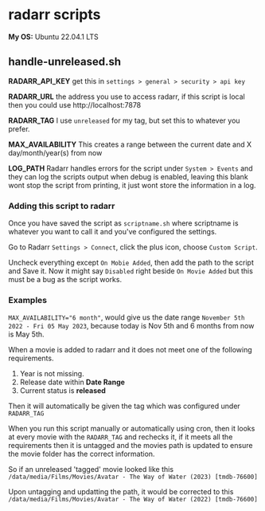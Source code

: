 # radarr scripts
**My OS:** Ubuntu 22.04.1 LTS
## handle-unreleased.sh

**RADARR_API_KEY** get this in `settings > general > security > api key`

**RADARR_URL** the address you use to access radarr, if this script is local then you could use http://localhost:7878

**RADARR_TAG** I use `unreleased` for my tag, but set this to whatever you prefer.

**MAX_AVAILABILITY** This creates a range between the current date and X day/month/year(s) from now

**LOG_PATH** Radarr handles errors for the script under `System > Events` and they can log the scripts output when debug is enabled, leaving this blank wont stop the script from printing, it just wont store the information in a log.

### Adding this script to radarr

Once you have saved the script as `scriptname.sh` where scriptname is whatever you want to call it and you've configured the settings.

Go to Radarr `Settings > Connect`, click the plus icon, choose `Custom Script`.

Uncheck everything except `On Mobie Added`, then add the path to the script and Save it. Now it might say `Disabled` right beside `On Movie Added` but this must be a bug as the script works.

### Examples

`MAX_AVAILABILITY="6 month"`, would give us the date range `November 5th 2022 - Fri 05 May 2023`, because today is Nov 5th and 6 months from now is May 5th.

When a movie is added to radarr and it does not meet one of the following requirements.

1. Year is not missing.
2. Release date within **Date Range**
3. Current status is **released**

Then it will automatically be given the tag which was configured under `RADARR_TAG`

When you run this script manually or automatically using cron, then it looks at every movie with the `RADARR_TAG` and rechecks it, if it meets all the requirements then it is untagged and the movies path is updated to ensure the movie folder has the correct information.

So if an unreleased 'tagged' movie looked like this `/data/media/Films/Movies/Avatar - The Way of Water (2023) [tmdb-76600]`

Upon untagging and updatting the path, it would be corrected to this `/data/media/Films/Movies/Avatar - The Way of Water (2022) [tmdb-76600]`
